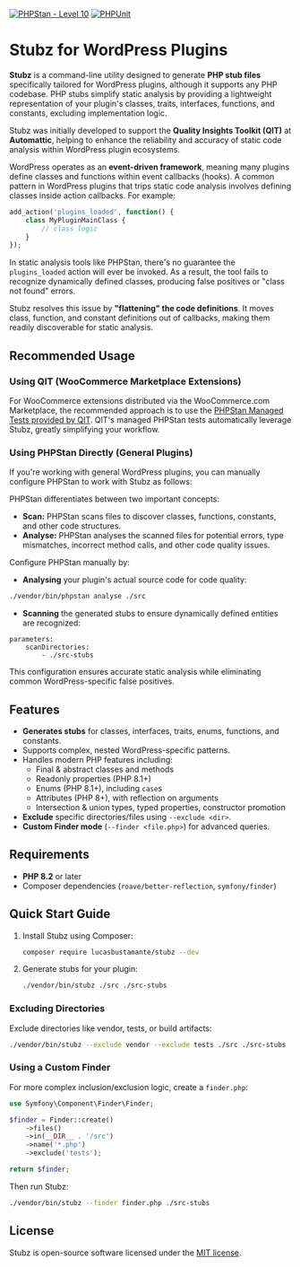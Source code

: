 [![PHPStan - Level 10](https://github.com/Luc45/stubz/actions/workflows/phpstan.yml/badge.svg)](https://github.com/Luc45/stubz/actions/workflows/phpstan.yml)
[![PHPUnit](https://github.com/Luc45/stubz/actions/workflows/phpunit.yml/badge.svg)](https://github.com/Luc45/stubz/actions/workflows/phpunit.yml)

# Stubz for WordPress Plugins

**Stubz** is a command-line utility designed to generate **PHP stub files** specifically tailored for WordPress plugins,
although it supports any PHP codebase. PHP stubs simplify static analysis by providing a lightweight representation of
your plugin's classes, traits, interfaces, functions, and constants, excluding implementation logic.

Stubz was initially developed to support the **Quality Insights Toolkit (QIT)** at **Automattic**, helping to enhance
the reliability and accuracy of static code analysis within WordPress plugin ecosystems.

WordPress operates as an **event-driven framework**, meaning many plugins define classes and functions within event
callbacks (hooks). A common pattern in WordPress plugins that trips static code analysis involves defining classes
inside action callbacks. For example:

```php
add_action('plugins_loaded', function() {
    class MyPluginMainClass {
        // class logic
    }
});
```

In static analysis tools like PHPStan, there's no guarantee the `plugins_loaded` action will ever be invoked. As a
result, the tool fails to recognize dynamically defined classes, producing false positives or "class not found" errors.

Stubz resolves this issue by **"flattening" the code definitions**. It moves class, function, and constant definitions
out of callbacks, making them readily discoverable for static analysis.

## Recommended Usage

### Using QIT (WooCommerce Marketplace Extensions)

For WooCommerce extensions distributed via the WooCommerce.com Marketplace, the recommended approach is to use the
[PHPStan Managed Tests provided by QIT](https://qit.woo.com/docs/managed-tests/phpstan). QIT's managed PHPStan tests automatically
leverage Stubz, greatly simplifying your workflow.

### Using PHPStan Directly (General Plugins)

If you're working with general WordPress plugins, you can manually configure PHPStan to work with Stubz as follows:

PHPStan differentiates between two important concepts:

- **Scan:** PHPStan scans files to discover classes, functions, constants, and other code structures.
- **Analyse:** PHPStan analyses the scanned files for potential errors, type mismatches, incorrect method calls, and
  other code quality issues.

Configure PHPStan manually by:

- **Analysing** your plugin's actual source code for code quality:

```bash
./vendor/bin/phpstan analyse ./src
```

- **Scanning** the generated stubs to ensure dynamically defined entities are recognized:

```neon
parameters:
    scanDirectories:
        - ./src-stubs
```

This configuration ensures accurate static analysis while eliminating common WordPress-specific false positives.

## Features

- **Generates stubs** for classes, interfaces, traits, enums, functions, and constants.
- Supports complex, nested WordPress-specific patterns.
- Handles modern PHP features including:
    - Final & abstract classes and methods
    - Readonly properties (PHP 8.1+)
    - Enums (PHP 8.1+), including `case`s
    - Attributes (PHP 8+), with reflection on arguments
    - Intersection & union types, typed properties, constructor promotion
- **Exclude** specific directories/files using `--exclude <dir>`.
- **Custom Finder mode** (`--finder <file.php>`) for advanced queries.

## Requirements

- **PHP 8.2** or later
- Composer dependencies (`roave/better-reflection`, `symfony/finder`)

## Quick Start Guide

1. Install Stubz using Composer:

   ```bash
   composer require lucasbustamante/stubz --dev
   ```

2. Generate stubs for your plugin:

   ```bash
   ./vendor/bin/stubz ./src ./src-stubs
   ```

### Excluding Directories

Exclude directories like vendor, tests, or build artifacts:

```bash
./vendor/bin/stubz --exclude vendor --exclude tests ./src ./src-stubs
```

### Using a Custom Finder

For more complex inclusion/exclusion logic, create a `finder.php`:

```php
use Symfony\Component\Finder\Finder;

$finder = Finder::create()
    ->files()
    ->in(__DIR__ . '/src')
    ->name('*.php')
    ->exclude('tests');

return $finder;
```

Then run Stubz:

```bash
./vendor/bin/stubz --finder finder.php ./src-stubs
```

## License

Stubz is open-source software licensed under the [MIT license](LICENSE).
